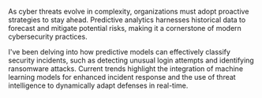 As cyber threats evolve in complexity, organizations must adopt proactive strategies to stay ahead. Predictive analytics harnesses historical data to forecast and mitigate potential risks, making it a cornerstone of modern cybersecurity practices.

I've been delving into how predictive models can effectively classify security incidents, such as detecting unusual login attempts and identifying ransomware attacks. Current trends highlight the integration of machine learning models for enhanced incident response and the use of threat intelligence to dynamically adapt defenses in real-time.
